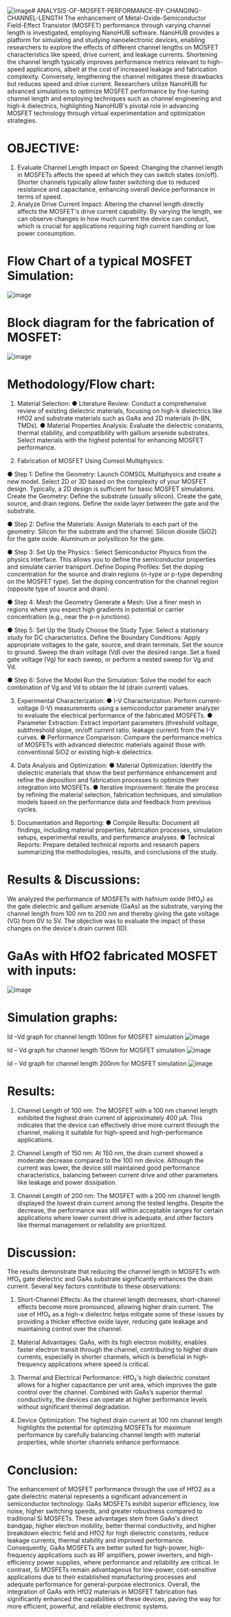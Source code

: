 ![image](https://github.com/user-attachments/assets/337019c0-f2db-4600-ad02-7dda0411d08b)# ANALYSIS-OF-MOSFET-PERFORMANCE-BY-CHANGING-CHANNEL-LENGTH
The enhancement of Metal-Oxide-Semiconductor Field-Effect Transistor (MOSFET) performance through varying channel length is investigated, employing NanoHUB software. NanoHUB provides a platform for simulating and studying nanoelectronic devices, enabling researchers to explore the effects of different channel lengths on MOSFET characteristics like speed, drive current, and leakage currents. Shortening the channel length typically improves performance metrics relevant to high-speed applications, albeit at the cost of increased leakage and fabrication complexity. Conversely, lengthening the channel mitigates these drawbacks but reduces speed and drive current. Researchers utilize NanoHUB for advanced simulations to optimize MOSFET performance by fine-tuning channel length and employing techniques such as channel engineering and high-k dielectrics, highlighting NanoHUB's pivotal role in advancing MOSFET technology through virtual experimentation and optimization strategies.


# OBJECTIVE:
1.	Evaluate Channel Length Impact on Speed: Changing the channel length in MOSFETs affects the speed at which they can switch states (on/off). Shorter channels typically allow faster switching due to reduced resistance and capacitance, enhancing overall device performance in terms of speed. 
2.	Analyze Drive Current Impact: Altering the channel length directly affects the MOSFET's drive current capability. By varying the length, we can observe changes in how much current the device can conduct, which is crucial for applications requiring high current handling or low power consumption.



 

# Flow Chart of a typical MOSFET Simulation:
![image](https://github.com/user-attachments/assets/f077366d-dab9-4cd4-a7a8-cccebe5f7aa5)

# Block diagram for the fabrication of MOSFET:
![image](https://github.com/user-attachments/assets/eec0c49b-96f0-4b5f-b38f-c7757f4073b3)

# Methodology/Flow chart:

1. Material Selection:
●	Literature Review: Conduct a comprehensive review of existing dielectric materials, focusing on high-k dielectrics like HfO2 and substrate materials such as GaAs and 2D materials (h-BN, TMDs).
●	Material Properties Analysis: Evaluate the dielectric constants, thermal stability, and compatibility with gallium arsenide substrates. Select materials with the highest potential for enhancing MOSFET performance.
     
     
2. Fabrication of MOSFET Using Comsol Multiphysics:

●	Step 1: Define the Geometry:
Launch COMSOL Multiphysics and create a new model. Select 2D or 3D based on the complexity of your MOSFET design. Typically, a 2D design is sufficient for basic MOSFET simulations. 
 Create the Geometry: Define the substrate (usually silicon). Create the gate, source, and drain regions. Define the oxide layer between the gate and the substrate.

●	Step 2: Define the Materials:
Assign Materials to each part of the geometry: Silicon for the substrate and the channel. Silicon dioxide (SiO2) for the gate oxide. Aluminum or polysilicon for the gate.

●	Step 3: Set Up the Physics : 
Select Semiconductor Physics from the physics interface. This allows you to define the semiconductor properties and simulate carrier transport. 
Define Doping Profiles: Set the doping concentration for the source and drain regions (n-type or p-type depending on the MOSFET type). Set the doping concentration for the channel region (opposite type of source and drain).

●	Step 4: Mesh the Geometry
Generate a Mesh: Use a finer mesh in regions where you expect high gradients in potential or carrier concentration (e.g., near the p-n junctions).

●	Step 5: Set Up the Study
Choose the Study Type: Select a stationary study for DC characteristics.
Define the Boundary Conditions: Apply appropriate voltages to the gate, source, and drain terminals.
Set the source to ground. Sweep the drain voltage (Vd) over the desired range. Set a fixed gate voltage (Vg) for each sweep, or perform a nested sweep for Vg and Vd.

●	Step 6: Solve the Model
Run the Simulation: Solve the model for each combination of Vg and Vd to obtain the Id (drain current) values.

3. Experimental Characterization:
●	I-V Characterization: Perform current-voltage (I-V) measurements using a semiconductor parameter analyzer to evaluate the electrical performance of the fabricated MOSFETs.
●	Parameter Extraction: Extract important parameters (threshold voltage, subthreshold slope, on/off current ratio, leakage current) from the I-V curves.
●	Performance Comparison: Compare the performance metrics of MOSFETs with advanced dielectric materials against those with conventional SiO2 or existing high-k dielectrics.


4. Data Analysis and Optimization:
●	Material Optimization: Identify the dielectric materials that show the best performance enhancement and refine the deposition and fabrication processes to optimize their integration into MOSFETs.
●	Iterative Improvement: Iterate the process by refining the material selection, fabrication techniques, and simulation models based on the performance data and feedback from previous cycles.

6. Documentation and Reporting:
●	Compile Results: Document all findings, including material properties, fabrication processes, simulation setups, experimental results, and performance analyses.
●	Technical Reports: Prepare detailed technical reports and research papers summarizing the methodologies, results, and conclusions of the study.

# Results & Discussions:

We analyzed the performance of MOSFETs with hafnium oxide (HfO₂) as the gate dielectric and gallium arsenide (GaAs) as the substrate, varying the channel length from 100 nm to 200 nm and thereby giving the gate voltage (VG) from 0V to 5V. The objective was to evaluate the impact of these changes on the device's drain current (ID).


# GaAs with HfO2 fabricated MOSFET with inputs:
![image](https://github.com/user-attachments/assets/9e78b548-0b67-49a4-8543-bd406871303f)

# Simulation graphs:

 Id –Vd graph for channel length 100nm for MOSFET simulation
![image](https://github.com/user-attachments/assets/48a46683-7674-4d0b-8e77-e75144c90646)


 Id – Vd graph for channel length 150nm for MOSFET simulation
![image](https://github.com/user-attachments/assets/5b082296-d026-4a0c-b092-8509cb533aca)

Id – Vd graph for channel length 200nm for MOSFET simulation
![image](https://github.com/user-attachments/assets/5275a4ce-c339-4711-a609-f47ba656cff3)


# Results:

1. Channel Length of 100 nm:
The MOSFET with a 100 nm channel length exhibited the highest drain current of approximately 400 µA. This indicates that the device can effectively drive more current through the channel, making it suitable for high-speed and high-performance applications.

2. Channel Length of 150 nm:
At 150 nm, the drain current showed a moderate decrease compared to the 100 nm device. Although the current was lower, the device still maintained good performance characteristics, balancing between current drive and other parameters like leakage and power dissipation.

3. Channel Length of 200 nm:
The MOSFET with a 200 nm channel length displayed the lowest drain current among the tested lengths. Despite the decrease, the performance was still within acceptable ranges for certain applications where lower current drive is adequate, and other factors like thermal management or reliability are prioritized.

# Discussion:
The results demonstrate that reducing the channel length in MOSFETs with HfO₂ gate dielectric and GaAs substrate significantly enhances the drain current. Several key factors contribute to these observations:

1. Short-Channel Effects: As the channel length decreases, short-channel effects become more pronounced, allowing higher drain current. The use of HfO₂ as a high-κ dielectric helps mitigate some of these issues by providing a thicker effective oxide layer, reducing gate leakage and maintaining control over the channel.
   
2. Material Advantages: GaAs, with its high electron mobility, enables faster electron transit through the channel, contributing to higher drain currents, especially in shorter channels, which is  beneficial in high-frequency applications where speed is critical.
   
3. Thermal and Electrical Performance: HfO₂'s high dielectric constant allows for a higher capacitance per unit area, which improves the gate control over the channel. Combined with GaAs’s superior thermal conductivity, the devices can operate at higher performance levels without significant thermal degradation.
   
4.  Device Optimization: The highest drain current at 100 nm channel length highlights the potential for optimizing MOSFETs for maximum performance by carefully balancing channel length with material properties, while shorter channels enhance performance.
 

# Conclusion:

The enhancement of MOSFET performance through the use of HfO2 as a gate dielectric material represents a significant advancement in semiconductor technology. GaAs MOSFETs exhibit superior efficiency, low noise, higher switching speeds, and greater robustness compared to traditional Si MOSFETs. These advantages stem from GaAs's direct bandgap, higher electron mobility, better thermal conductivity, and higher breakdown electric field and HfO2 for high dielectric constsnts, reduce leakage currents, thermal stability and improved performance. Consequently, GaAs MOSFETs are better suited for high-power, high-frequency applications such as RF amplifiers, power inverters, and high-efficiency power supplies, where performance and reliability are critical. In contrast, Si MOSFETs remain advantageous for low-power, cost-sensitive applications due to their established manufacturing processes and adequate performance for general-purpose electronics. Overall, the integration of GaAs with HfO2 materials in MOSFET fabrication has significantly enhanced the capabilities of these devices, paving the way for more efficient, powerful, and reliable electronic systems.


